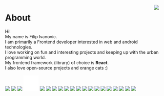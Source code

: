 <p align="left">
<img align="right"src="https://media3.giphy.com/media/3oKIPnAiaMCws8nOsE/giphy.gif?cid=790b76112b97e5285caf5cfc92b29d8dfab334ee6d47c26c&rid=giphy.gif&ct=g">
  
# About
Hi!  
My name is Filip Ivanovic.  
I am primarily a Frontend developer interested in web and android technologies.  
I love working on fun and interesting projects and keeping up with the urban programming world.  
My frontend framework (library) of choice is **React**.  
I also love open-source projects and orange cats :)    
<br>
<img width="50" src="https://cdn.jsdelivr.net/gh/devicons/devicon/icons/javascript/javascript-original.svg" />
<img width="50" src="https://cdn.jsdelivr.net/gh/devicons/devicon/icons/react/react-original.svg" />
<img width="50" src="https://cdn.jsdelivr.net/gh/devicons/devicon/icons/nodejs/nodejs-original.svg" />
<img width="50" src="express-original.svg" />
<img width="50" src="https://cdn.jsdelivr.net/gh/devicons/devicon/icons/java/java-original-wordmark.svg" />
<img width="50" src="https://cdn.jsdelivr.net/gh/devicons/devicon/icons/c/c-original.svg" />
<img width="50" src="https://cdn.jsdelivr.net/gh/devicons/devicon/icons/kotlin/kotlin-original.svg" />
<img width="50" src="https://cdn.jsdelivr.net/gh/devicons/devicon/icons/html5/html5-original-wordmark.svg" />
<img width="50" src="https://cdn.jsdelivr.net/gh/devicons/devicon/icons/css3/css3-original-wordmark.svg" />
<img width="50" src="https://cdn.jsdelivr.net/gh/devicons/devicon/icons/csharp/csharp-original.svg" />
<img width="50" src="https://cdn.jsdelivr.net/gh/devicons/devicon/icons/tailwindcss/tailwindcss-plain.svg" />
<img width="50" src="https://cdn.jsdelivr.net/gh/devicons/devicon/icons/sass/sass-original.svg" />
<img width="50" src="https://cdn.jsdelivr.net/gh/devicons/devicon/icons/mysql/mysql-original-wordmark.svg" />
<img width="50" src="https://cdn.jsdelivr.net/gh/devicons/devicon/icons/mongodb/mongodb-original-wordmark.svg" />
<img width="50" src="https://cdn.jsdelivr.net/gh/devicons/devicon/icons/vscode/vscode-original.svg" />
<img width="50" src="https://cdn.jsdelivr.net/gh/devicons/devicon/icons/git/git-original.svg" />
<img width="50" src="https://cdn.jsdelivr.net/gh/devicons/devicon/icons/github/github-original.svg" />
<img width="50" src="https://cdn.jsdelivr.net/gh/devicons/devicon/icons/figma/figma-original.svg" />
<img width="50" src="https://cdn.jsdelivr.net/gh/devicons/devicon/icons/androidstudio/androidstudio-original.svg" />
<img width="50" src="https://upload.wikimedia.org/wikipedia/commons/thumb/9/9c/IntelliJ_IDEA_Icon.svg/1200px-IntelliJ_IDEA_Icon.svg.png" />
  
  
</p>
